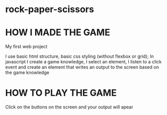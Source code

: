 # rock-paper-scissors


# HOW I MADE THE GAME
My first web project

I use basic html structure, basic css styling (without flexbox or grid);
In javascript I create a game knowledge, I select an element, I listen to a click event and create an element that writes an output to the screen based on the game knowledge

# HOW TO PLAY THE GAME
Click on the buttons on the screen and your output will apear
